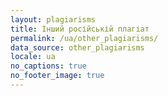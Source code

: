 ```yaml
---
layout: plagiarisms
title: Інший російській плагіат
permalink: /ua/other_plagiarisms/
data_source: other_plagiarisms
locale: ua
no_captions: true
no_footer_image: true
---
```

